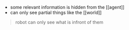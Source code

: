 - some relevant information is hidden from the [[agent]]
- can only see partial things like the [[world]]

>robot can only see what is infront of them